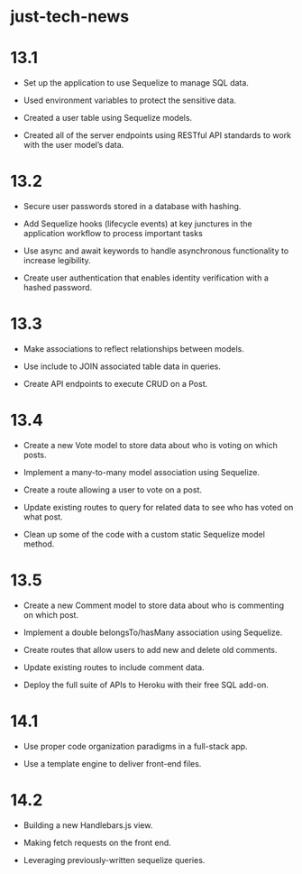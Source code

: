 # just-tech-news

# 13.1

- Set up the application to use Sequelize to manage SQL data.

- Used environment variables to protect the sensitive data.

- Created a user table using Sequelize models.

- Created all of the server endpoints using RESTful API standards to work with the user model’s data.

# 13.2

- Secure user passwords stored in a database with hashing.

- Add Sequelize hooks (lifecycle events) at key junctures in the application workflow to process important tasks

- Use async and await keywords to handle asynchronous functionality to increase legibility.

- Create user authentication that enables identity verification with a hashed password.

# 13.3

- Make associations to reflect relationships between models.

- Use include to JOIN associated table data in queries.

- Create API endpoints to execute CRUD on a Post.

# 13.4

- Create a new Vote model to store data about who is voting on which posts.

- Implement a many-to-many model association using Sequelize.

- Create a route allowing a user to vote on a post.

- Update existing routes to query for related data to see who has voted on what post.

- Clean up some of the code with a custom static Sequelize model method.

# 13.5

- Create a new Comment model to store data about who is commenting on which post.

- Implement a double belongsTo/hasMany association using Sequelize.

- Create routes that allow users to add new and delete old comments.

- Update existing routes to include comment data.

- Deploy the full suite of APIs to Heroku with their free SQL add-on.

# 14.1

- Use proper code organization paradigms in a full-stack app.

- Use a template engine to deliver front-end files.

# 14.2

- Building a new Handlebars.js view.

- Making fetch requests on the front end.

- Leveraging previously-written sequelize queries.
